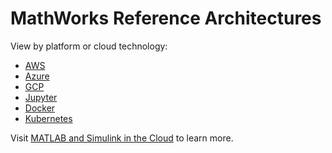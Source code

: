 # MathWorks Reference Architectures

View by platform or cloud technology:

* [AWS](https://github.com/topics/matlab-aws)
* [Azure](https://github.com/topics/matlab-azure)
* [GCP](https://github.com/topics/matlab-gcp)
* [Jupyter](https://github.com/topics/matlab-jupyter)
* [Docker](https://github.com/topics/matlab-docker)
* [Kubernetes](https://github.com/topics/matlab-kubernetes)

Visit [MATLAB and Simulink in the Cloud](https://www.mathworks.com/solutions/cloud.html) to learn more.
